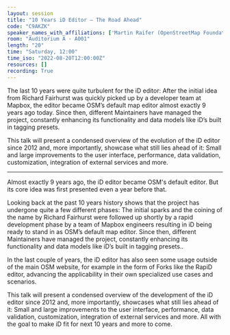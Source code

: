 ```yaml
---
layout: session
title: "10 Years iD Editor – The Road Ahead"
code: "C9AKZK"
speaker_names_with_affiliations: ['Martin Raifer (OpenStreetMap Foundation)']
room: "Auditorium A - A001"
length: "20"
time: "Saturday, 12:00"
time_iso: "2022-08-20T12:00:00Z"
resources: []
recording: True
---
```


The last 10 years were quite turbulent for the iD editor: After the initial idea from Richard Fairhurst  was quickly picked up by a developer team at Mapbox, the editor became OSM’s default map editor almost exactly 9 years ago today. Since then, different Maintainers have managed the project, constantly enhancing its functionality and data models like iD’s built in tagging presets.

This talk will present a condensed overview of the evolution of the iD editor since 2012 and, more importantly, showcase what still lies ahead of it: Small and large improvements to the user interface, performance, data validation, customization, integration of external services and more.

<hr>

Almost exactly 9 years ago, the iD editor became OSM's default editor. But its core idea was first presented even a year before that.

Looking back at the past 10 years history shows that the project has undergone quite a few different phases: The initial sparks and the coining of the name by Richard Fairhurst were followed up shortly by a rapid development phase by a team of Mapbox engineers resulting in iD being ready to stand in as OSM’s default map editor. Since then, different Maintainers have managed the project, constantly enhancing its functionality and data models like iD’s built in tagging presets..

In the last couple of years, the iD editor has also seen some usage outside of the main OSM website, for example in the form of Forks like the RapiD editor, advancing the applicability in their own specialized use cases and scenarios.

This talk will present a condensed overview of the development of the iD editor since 2012 and, more importantly, showcases what still lies ahead of it: Small and large improvements to the user interface, performance, data validation, customization, integration of external services and more. All with the goal to make iD fit for next 10 years and more to come.

